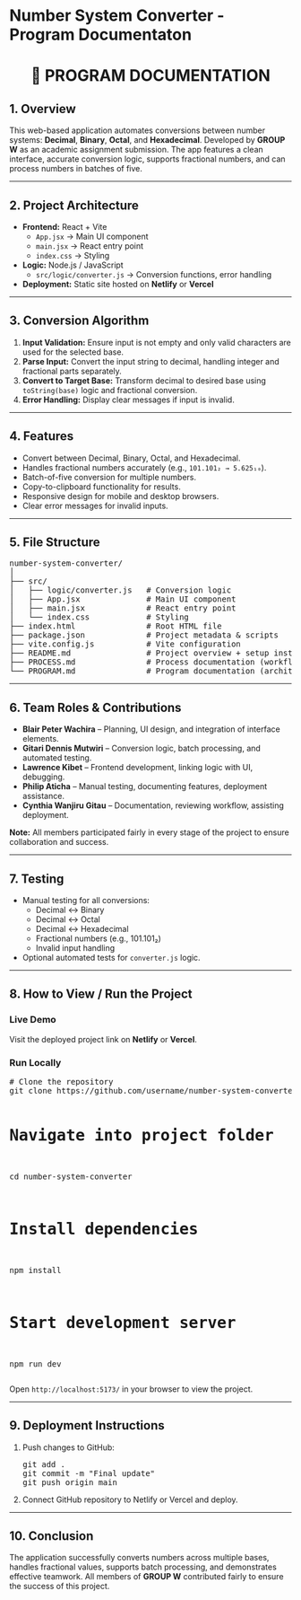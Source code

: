# Number System Converter - Program Documentaton 
<h1 align="center">📘 PROGRAM DOCUMENTATION</h1>

<h2>1. Overview</h2>
<p>
This web-based application automates conversions between number systems: <strong>Decimal</strong>, 
<strong>Binary</strong>, <strong>Octal</strong>, and <strong>Hexadecimal</strong>.  
Developed by <strong>GROUP W</strong> as an academic assignment submission.  
The app features a clean interface, accurate conversion logic, supports fractional numbers, 
and can process numbers in batches of five.
</p>

<hr/>

<h2>2. Project Architecture</h2>
<ul>
  <li><b>Frontend:</b> React + Vite
    <ul>
      <li><code>App.jsx</code> → Main UI component</li>
      <li><code>main.jsx</code> → React entry point</li>
      <li><code>index.css</code> → Styling</li>
    </ul>
  </li>
  <li><b>Logic:</b> Node.js / JavaScript
    <ul>
      <li><code>src/logic/converter.js</code> → Conversion functions, error handling</li>
    </ul>
  </li>
  <li><b>Deployment:</b> Static site hosted on <strong>Netlify</strong> or <strong>Vercel</strong></li>
</ul>

<hr/>

<h2>3. Conversion Algorithm</h2>
<ol>
  <li><b>Input Validation:</b> Ensure input is not empty and only valid characters are used for the selected base.</li>
  <li><b>Parse Input:</b> Convert the input string to decimal, handling integer and fractional parts separately.</li>
  <li><b>Convert to Target Base:</b> Transform decimal to desired base using <code>toString(base)</code> logic and fractional conversion.</li>
  <li><b>Error Handling:</b> Display clear messages if input is invalid.</li>
</ol>

<hr/>

<h2>4. Features</h2>
<ul>
  <li>Convert between Decimal, Binary, Octal, and Hexadecimal.</li>
  <li>Handles fractional numbers accurately (e.g., <code>101.101₂ → 5.625₁₀</code>).</li>
  <li>Batch-of-five conversion for multiple numbers.</li>
  <li>Copy-to-clipboard functionality for results.</li>
  <li>Responsive design for mobile and desktop browsers.</li>
  <li>Clear error messages for invalid inputs.</li>
</ul>

<hr/>

<h2>5. File Structure</h2>
<pre>
number-system-converter/
│
├── src/
│   ├── logic/converter.js   # Conversion logic
│   ├── App.jsx              # Main UI component
│   ├── main.jsx             # React entry point
│   └── index.css            # Styling
├── index.html               # Root HTML file
├── package.json             # Project metadata & scripts
├── vite.config.js           # Vite configuration
├── README.md                # Project overview + setup instructions
├── PROCESS.md               # Process documentation (workflow, roles)
└── PROGRAM.md               # Program documentation (architecture, algorithm)
</pre>

<hr/>

<h2>6. Team Roles & Contributions</h2>
<ul>
  <li><b>Blair Peter Wachira</b> – Planning, UI design, and integration of interface elements.</li>
  <li><b>Gitari Dennis Mutwiri</b> – Conversion logic, batch processing, and automated testing.</li>
  <li><b>Lawrence Kibet</b> – Frontend development, linking logic with UI, debugging.</li>
  <li><b>Philip Aticha</b> – Manual testing, documenting features, deployment assistance.</li>
  <li><b>Cynthia Wanjiru Gitau</b> – Documentation, reviewing workflow, assisting deployment.</li>
</ul>
<p><b>Note:</b> All members participated fairly in every stage of the project to ensure collaboration and success.</p>

<hr/>

<h2>7. Testing</h2>
<ul>
  <li>Manual testing for all conversions:
    <ul>
      <li>Decimal ↔ Binary</li>
      <li>Decimal ↔ Octal</li>
      <li>Decimal ↔ Hexadecimal</li>
      <li>Fractional numbers (e.g., 101.101₂)</li>
      <li>Invalid input handling</li>
    </ul>
  </li>
  <li>Optional automated tests for <code>converter.js</code> logic.</li>
</ul>

<hr/>

<h2>8. How to View / Run the Project</h2>
<h3>Live Demo</h3>
<p>Visit the deployed project link on <strong>Netlify</strong> or <strong>Vercel</strong>.</p>

<h3>Run Locally</h3>
<pre>
# Clone the repository
git clone https://github.com/username/number-system-converter.git

# Navigate into project folder
cd number-system-converter

# Install dependencies
npm install

# Start development server
npm run dev
</pre>
<p>Open <code>http://localhost:5173/</code> in your browser to view the project.</p>

<hr/>

<h2>9. Deployment Instructions</h2>
<ol>
  <li>Push changes to GitHub:
    <pre>git add .  
git commit -m "Final update"  
git push origin main</pre>
  </li>
  <li>Connect GitHub repository to Netlify or Vercel and deploy.</li>
</ol>

<hr/>

<h2>10. Conclusion</h2>
<p>
The application successfully converts numbers across multiple bases, handles fractional values, 
supports batch processing, and demonstrates effective teamwork.  
All members of <b>GROUP W</b> contributed fairly to ensure the success of this project.
</p>
